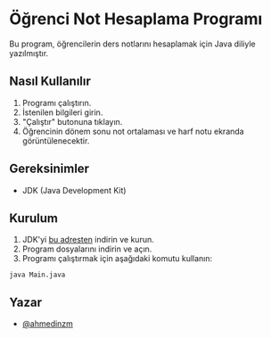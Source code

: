 # Öğrenci Not Hesaplama Programı

Bu program, öğrencilerin ders notlarını hesaplamak için Java diliyle yazılmıştır.

## Nasıl Kullanılır

1. Programı çalıştırın.
2. İstenilen bilgileri girin.
3. "Çalıştır" butonuna tıklayın.
4. Öğrencinin dönem sonu not ortalaması ve harf notu ekranda görüntülenecektir.

## Gereksinimler

- JDK (Java Development Kit)

## Kurulum

1. JDK'yi [bu adresten](https://www.oracle.com/java/technologies/javase-downloads.html) indirin ve kurun.
2. Program dosyalarını indirin ve açın.
3. Programı çalıştırmak için aşağıdaki komutu kullanın:

```
java Main.java
```


## Yazar

- [@ahmedinzm](https://github.com/ahmedinzm)
